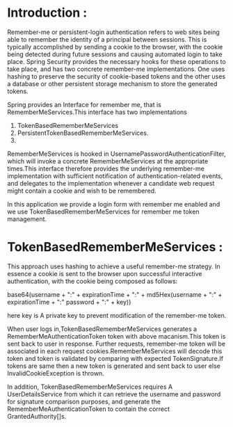 # Introduction :

Remember-me or persistent-login authentication refers to web sites being able to remember the identity of a principal between sessions. This is typically accomplished by sending a cookie to the browser, with the cookie being detected during future sessions and causing automated login to take place. Spring Security provides the necessary hooks for these operations to take place, and has two concrete remember-me implementations. One uses hashing to preserve the security of cookie-based tokens and the other uses a database or other persistent storage mechanism to store the generated tokens.

Spring provides an Interface for remember me, that is RememberMeServices.This interface has two implementations 

1. TokenBasedRememberMeServices
2. PersistentTokenBasedRememberMeServices.
3. 
RememberMeServices is hooked in UsernamePasswordAuthenticationFilter, which will invoke a concrete RememberMeServices at the appropriate times.This interface therefore provides the underlying remember-me implementation with sufficient notification of authentication-related events, and delegates to the implementation whenever a candidate web request might contain a cookie and wish to be remembered.

In this application we provide a login form with remember me enabled and we use TokenBasedRememberMeServices for remember me token management.


# TokenBasedRememberMeServices :

This approach uses hashing to achieve a useful remember-me strategy. In essence a cookie is sent to the browser upon successful interactive authentication, with the cookie being composed as follows:

base64(username + ":" + expirationTime + ":" + md5Hex(username + ":" + expirationTime + ":" password + ":" + key))

here key is A private key to prevent modification of the remember-me token.

When user logs in,TokenBasedRememberMeServices generates a RememberMeAuthenticationToken token with above macanism.This token is sent back to user in response.
Further requests, remember-me token will be associated in each request cookies.RememberMeServices will decode this token and token is validated by comparing with expected TokenSignature.If tokens are same then a new token is generated and sent back to user else InvalidCookieException is thrown.

In addition, TokenBasedRememberMeServices requires A UserDetailsService from which it can retrieve the username and password for signature comparison purposes, and generate the RememberMeAuthenticationToken to contain the correct GrantedAuthority[]s.
